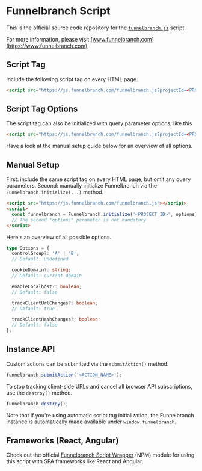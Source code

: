 # Funnelbranch Script

This is the official source code repository for the [`funnelbranch.js`](https://js.funnelbranch.com/funnelbranch.js) script.

For more information, please visit [www.funnelbranch.com](https://www.funnelbranch.com).

## Script Tag

Include the following script tag on every HTML page.

```html
<script src="https://js.funnelbranch.com/funnelbranch.js?projectId=<PROJECT_ID>"></script>
```

## Script Tag Options

The script tag can also be initialized with query parameter options, like this

```html
<script src="https://js.funnelbranch.com/funnelbranch.js?projectId=<PROJECT_ID>&cookieDomain=<COOKIE_DOMAIN>&enableLocalhost=true"></script>
```

Have a look at the manual setup guide below for an overview of all options.

## Manual Setup

First: include the same script tag on every HTML page, but omit any query parameters.
Second: manually initialize Funnelbranch via the `Funnelbranch.initialize(...)` method.

```html
<script src="https://js.funnelbranch.com/funnelbranch.js"></script>
<script>
  const funnelbranch = Funnelbranch.initialize('<PROJECT_ID>', options);
  // The second "options" parameter is not mandatory
</script>
```

Here's an overview of all possible options.

```ts
type Options = {
  controlGroup?: 'A' | 'B';
  // Default: undefined

  cookieDomain?: string;
  // Default: current domain

  enableLocalhost?: boolean;
  // Default: false

  trackClientUrlChanges?: boolean;
  // Default: true

  trackClientHashChanges?: boolean;
  // Default: false
};
```

## Instance API

Custom actions can be submitted via the `submitAction()` method.

```ts
funnelbranch.submitAction('<ACTION_NAME>');
```

To stop tracking client-side URLs and cancel all browser API subscriptions, use the `destroy()` method.

```ts
funnelbranch.destroy();
```

Note that if you're using automatic script tag initialization,
the Funnelbranch instance is automatically made available under `window.funnelbranch`.

## Frameworks (React, Angular)

Check out the official [Funnelbranch Script Wrapper](https://github.com/funnelbranch/funnelbranch-script-npm) (NPM) module for using this script with SPA frameworks like React and Angular.
